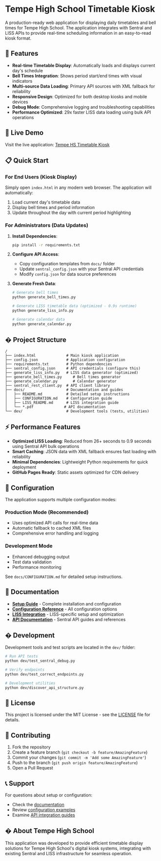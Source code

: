 # Tempe High School Timetable Kiosk

A production-ready web application for displaying daily timetables and bell times for Tempe High School. The application integrates with Sentral and LISS APIs to provide real-time scheduling information in an easy-to-read kiosk format.

## 🌟 Features

- **Real-time Timetable Display**: Automatically loads and displays current day's schedule
- **Bell Times Integration**: Shows period start/end times with visual indicators
- **Multi-source Data Loading**: Primary API sources with XML fallback for reliability
- **Responsive Design**: Optimized for both desktop kiosks and mobile devices
- **Debug Mode**: Comprehensive logging and troubleshooting capabilities
- **Performance Optimized**: 29x faster LISS data loading using bulk API operations

## 🚀 Live Demo

Visit the live application: [Tempe HS Timetable Kiosk](https://your-github-username.github.io/Tempe_HS_Timetable_Kiosk/)

## 📋 Quick Start

### For End Users (Kiosk Display)

Simply open `index.html` in any modern web browser. The application will automatically:

1. Load current day's timetable data
2. Display bell times and period information
3. Update throughout the day with current period highlighting

### For Administrators (Data Updates)

1. **Install Dependencies**:

   ```bash
   pip install -r requirements.txt
   ```

2. **Configure API Access**:

   - Copy configuration templates from `docs/` folder
   - Update `sentral_config.json` with your Sentral API credentials
   - Modify `config.json` for data source preferences

3. **Generate Fresh Data**:

   ```bash
   # Generate bell times
   python generate_bell_times.py

   # Generate LISS timetable data (optimized - 0.9s runtime)
   python generate_liss_info.py

   # Generate calendar data
   python generate_calendar.py
   ```

## � Project Structure

```
/
├── index.html              # Main kiosk application
├── config.json             # Application configuration
├── requirements.txt        # Python dependencies
├── sentral_config.json     # API credentials (configure this)
├── generate_liss_info.py   # LISS data generator (optimized)
├── generate_bell_times.py     # Bell times generator
├── generate_calendar.py       # Calendar generator
├── sentral_rest_client.py  # API client library
├── docs/                   # Documentation and guides
│   ├── README.md           # Detailed setup instructions
│   ├── CONFIGURATION.md    # Configuration guide
│   ├── LISS_README.md      # LISS integration guide
│   └── *.pdf              # API documentation
└── dev/                    # Development tools (tests, utilities)
```

## ⚡ Performance Features

- **Optimized LISS Loading**: Reduced from 26+ seconds to 0.9 seconds using Sentral API bulk operations
- **Smart Caching**: JSON data with XML fallback ensures fast loading with reliability
- **Minimal Dependencies**: Lightweight Python requirements for quick deployment
- **GitHub Pages Ready**: Static assets optimized for CDN delivery

## 🔧 Configuration

The application supports multiple configuration modes:

### Production Mode (Recommended)

- Uses optimized API calls for real-time data
- Automatic fallback to cached XML files
- Comprehensive error handling and logging

### Development Mode

- Enhanced debugging output
- Test data validation
- Performance monitoring

See `docs/CONFIGURATION.md` for detailed setup instructions.

## 📖 Documentation

- **[Setup Guide](docs/README.md)** - Complete installation and configuration
- **[Configuration Reference](docs/CONFIGURATION.md)** - All configuration options
- **[LISS Integration](docs/LISS_README.md)** - LISS-specific setup and optimization
- **[API Documentation](docs/)** - Sentral API guides and references

## �️ Development

Development tools and test scripts are located in the `dev/` folder:

```bash
# Run API tests
python dev/test_sentral_debug.py

# Verify endpoints
python dev/test_correct_endpoints.py

# Development utilities
python dev/discover_api_structure.py
```

## 📄 License

This project is licensed under the MIT License - see the [LICENSE](LICENSE) file for details.

## 🤝 Contributing

1. Fork the repository
2. Create a feature branch (`git checkout -b feature/AmazingFeature`)
3. Commit your changes (`git commit -m 'Add some AmazingFeature'`)
4. Push to the branch (`git push origin feature/AmazingFeature`)
5. Open a Pull Request

## 📞 Support

For questions about setup or configuration:

- Check the [documentation](docs/README.md)
- Review [configuration examples](docs/CONFIGURATION.md)
- Examine [API integration guides](docs/LISS_README.md)

## � About Tempe High School

This application was developed to provide efficient timetable display solutions for Tempe High School's digital kiosk systems, integrating with existing Sentral and LISS infrastructure for seamless operation.

```

```
